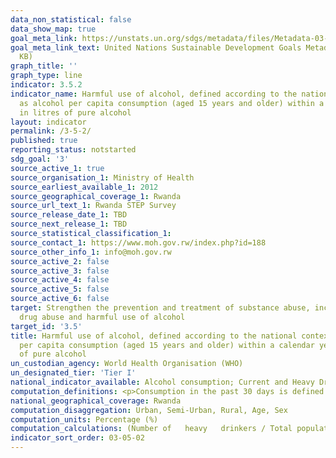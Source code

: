 ```yaml
---
data_non_statistical: false
data_show_map: true
goal_meta_link: https://unstats.un.org/sdgs/metadata/files/Metadata-03-05-02.pdf
goal_meta_link_text: United Nations Sustainable Development Goals Metadata (PDF 214
  KB)
graph_title: ''
graph_type: line
indicator: 3.5.2
indicator_name: Harmful use of alcohol, defined according to the national context
  as alcohol per capita consumption (aged 15 years and older) within a calendar year
  in litres of pure alcohol
layout: indicator
permalink: /3-5-2/
published: true
reporting_status: notstarted
sdg_goal: '3'
source_active_1: true
source_organisation_1: Ministry of Health
source_earliest_available_1: 2012
source_geographical_coverage_1: Rwanda
source_url_text_1: Rwanda STEP Survey
source_release_date_1: TBD
source_next_release_1: TBD
source_statistical_classification_1:
source_contact_1: https://www.moh.gov.rw/index.php?id=188
source_other_info_1: info@moh.gov.rw
source_active_2: false
source_active_3: false
source_active_4: false
source_active_5: false
source_active_6: false
target: Strengthen the prevention and treatment of substance abuse, including narcotic
  drug abuse and harmful use of alcohol
target_id: '3.5'
title: Harmful use of alcohol, defined according to the national context as alcohol
  per capita consumption (aged 15 years and older) within a calendar year in litres
  of pure alcohol
un_custodian_agency: World Health Organisation (WHO)
un_designated_tier: 'Tier I'
national_indicator_available: Alcohol consumption; Current and Heavy Drinkers among Survey Total Population by background characteristics
computation_definitions: <p>Consumption in the past 30 days is defined as current alcohol drinkers. The quantity of alcohol consumed was assessed and drinkers were categorized into heavy and non -heavy drinkers.</p> Male heavy drinkers consumed more than 5 servings on a single occasion while for female it is 4 servings on a single occasion.
national_geographical_coverage: Rwanda
computation_disaggregation: Urban, Semi-Urban, Rural, Age, Sex
computation_units: Percentage (%)
computation_calculations: (Number of   heavy   drinkers / Total population) * 100
indicator_sort_order: 03-05-02
---
```

